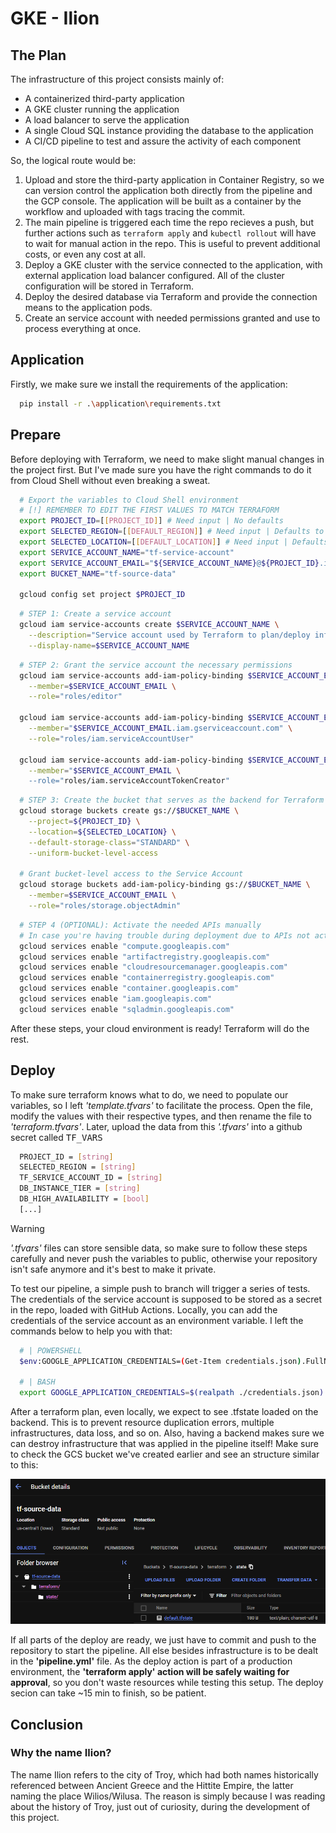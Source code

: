 # GKE - Ilion

## The Plan

The infrastructure of this project consists mainly of:

- A containerized third-party application
- A GKE cluster running the application
- A load balancer to serve the application
- A single Cloud SQL instance providing the database to the application
- A CI/CD pipeline to test and assure the activity of each component

So, the logical route would be:

1. Upload and store the third-party application in Container Registry, so we can version control the application both directly from the pipeline and the GCP console. The application will be built as a container by the workflow and uploaded with tags tracing the commit.
2. The main pipeline is triggered each time the repo recieves a push, but further actions such as `terraform apply` and `kubectl rollout` will have to wait for manual action in the repo. This is useful to prevent additional costs, or even any cost at all.
3. Deploy a GKE cluster with the service connected to the application, with external application load balancer configured. All of the cluster configuration will be stored in Terraform.
4. Deploy the desired database via Terraform and provide the connection means to the application pods.
5. Create an service account with needed permissions granted and use to process everything at once.

## Application

Firstly, we make sure we install the requirements of the application:

```sh
  pip install -r .\application\requirements.txt
```

## Prepare

Before deploying with Terraform, we need to make slight manual changes in the project first. But I've made sure you have the right commands to do it from Cloud Shell without even breaking a sweat.

```sh
  # Export the variables to Cloud Shell environment
  # [!] REMEMBER TO EDIT THE FIRST VALUES TO MATCH TERRAFORM
  export PROJECT_ID=[[PROJECT_ID]] # Need input | No defaults
  export SELECTED_REGION=[[DEFAULT_REGION]] # Need input | Defaults to us-central1
  export SELECTED_LOCATION=[[DEFAULT_LOCATION]] # Need input | Defaults to US
  export SERVICE_ACCOUNT_NAME="tf-service-account"
  export SERVICE_ACCOUNT_EMAIL="${SERVICE_ACCOUNT_NAME}@${PROJECT_ID}.iam.gserviceaccount.com"
  export BUCKET_NAME="tf-source-data"

  gcloud config set project $PROJECT_ID
```

```sh
  # STEP 1: Create a service account
  gcloud iam service-accounts create $SERVICE_ACCOUNT_NAME \
    --description="Service account used by Terraform to plan/deploy infrastructure" \
    --display-name=$SERVICE_ACCOUNT_NAME
```

```sh
  # STEP 2: Grant the service account the necessary permissions
  gcloud iam service-accounts add-iam-policy-binding $SERVICE_ACCOUNT_EMAIL \
    --member=$SERVICE_ACCOUNT_EMAIL \
    --role="roles/editor"

  gcloud iam service-accounts add-iam-policy-binding $SERVICE_ACCOUNT_EMAIL \
    --member="$SERVICE_ACCOUNT_EMAIL.iam.gserviceaccount.com" \
    --role="roles/iam.serviceAccountUser"
  
  gcloud iam service-accounts add-iam-policy-binding $SERVICE_ACCOUNT_EMAIL \
    --member="$SERVICE_ACCOUNT_EMAIL \
    --role="roles/iam.serviceAccountTokenCreator"
```

```sh
  # STEP 3: Create the bucket that serves as the backend for Terraform
  gcloud storage buckets create gs://$BUCKET_NAME \
    --project=${PROJECT_ID} \
    --location=${SELECTED_LOCATION} \
    --default-storage-class="STANDARD" \
    --uniform-bucket-level-access

  # Grant bucket-level access to the Service Account
  gcloud storage buckets add-iam-policy-binding gs://$BUCKET_NAME \
    --member=$SERVICE_ACCOUNT_EMAIL \
    --role="roles/storage.objectAdmin"
```

```sh
  # STEP 4 (OPTIONAL): Activate the needed APIs manually
  # In case you're having trouble during deployment due to APIs not activating from Terraform, execute this too
  gcloud services enable "compute.googleapis.com"
  gcloud services enable "artifactregistry.googleapis.com"
  gcloud services enable "cloudresourcemanager.googleapis.com"
  gcloud services enable "containerregistry.googleapis.com"
  gcloud services enable "container.googleapis.com"
  gcloud services enable "iam.googleapis.com"
  gcloud services enable "sqladmin.googleapis.com"
```

After these steps, your cloud environment is ready! Terraform will do the rest.

## Deploy

To make sure terraform knows what to do, we need to populate our variables, so I left *'template.tfvars'* to facilitate the process. Open the file, modify the values with their respective types, and then rename the file to *'terraform.tfvars'*. Later, upload the data from this *'.tfvars'* into a github secret called <kbd>TF_VARS</kbd>

```bash
  PROJECT_ID = [string]
  SELECTED_REGION = [string]
  TF_SERVICE_ACCOUNT_ID = [string]
  DB_INSTANCE_TIER = [string]
  DB_HIGH_AVAILABILITY = [bool]
  [...]
```

> [!WARNING]
> *'.tfvars'* files can store sensible data, so make sure to follow these steps carefully and never push the variables to public, otherwise your repository isn't safe anymore and it's best to make it private.

To test our pipeline, a simple push to branch will trigger a series of tests. The credentials of the service account is supposed to be stored as a secret in the repo, loaded with GitHub Actions. Locally, you can add the credentials of the service account as an environment variable. I left the commands below to help you with that:

```bash
  # | POWERSHELL
  $env:GOOGLE_APPLICATION_CREDENTIALS=(Get-Item credentials.json).FullName  

  # | BASH
  export GOOGLE_APPLICATION_CREDENTIALS=$(realpath ./credentials.json)
```

After a terraform plan, even locally, we expect to see .tfstate loaded on the backend. This is to prevent resource duplication errors, multiple infrastructures, data loss, and so on. Also, having a backend makes sure we can destroy infrastructure that was applied in the pipeline itself! Make sure to check the GCS bucket we've created earlier and see an structure similar to this:

<p align="center">
  <img src="assets\bucket-print.png" />
</p>

If all parts of the deploy are ready, we just have to commit and push to the repository to start the pipeline. All else besides infrastructure is to be dealt in the **'pipeline.yml'** file. As the deploy action is part of a production environment, the **'terraform apply' action will be safely waiting for approval**, so you don't waste resources while testing this setup. The deploy secion can take ~15 min to finish, so be patient.

## Conclusion

### Why the name Ilion?

The name Ilion refers to the city of Troy, which had both names historically referenced between Ancient Greece and the Hittite Empire, the latter naming the place Wilios/Wilusa. The reason is simply because I was reading about the history of Troy, just out of curiosity, during the development of this project.
